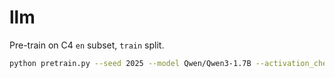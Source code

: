 # llm

Pre-train on C4 `en` subset, `train` split.

```bash
python pretrain.py --seed 2025 --model Qwen/Qwen3-1.7B --activation_checkpoint
```
